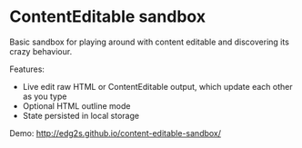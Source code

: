 ContentEditable sandbox
=======================

Basic sandbox for playing around with content editable and discovering its crazy behaviour.

Features:
* Live edit raw HTML or ContentEditable output, which update each other as you type
* Optional HTML outline mode
* State persisted in local storage

Demo: http://edg2s.github.io/content-editable-sandbox/
